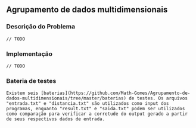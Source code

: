 ## Agrupamento de dados multidimensionais

### Descrição do Problema
    // TODO

### Implementação
    // TODO

### Bateria de testes
    Existem seis [baterias](https://github.com/Math-Gomes/Agrupamento-de-dados-multidimensionais/tree/master/baterias) de testes. Os arquivos "entrada.txt" e "distancia.txt" são utilizados como input dos programas, enquanto "result.txt" e "saida.txt" podem ser utilizados como comparação para verificar a corretude do output gerado a partir de seus respectivos dados de entrada.


